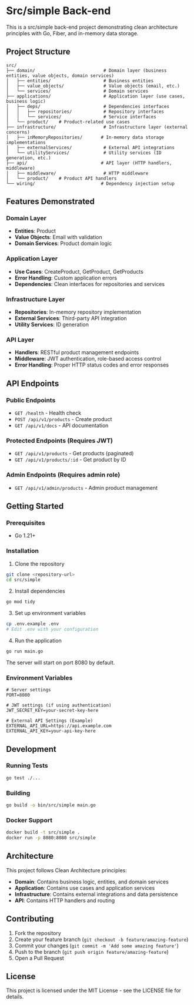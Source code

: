 # Src/simple Back-end

This is a src/simple back-end project demonstrating clean architecture principles with Go, Fiber, and in-memory data storage.

## Project Structure

```
src/
├── domain/                          # Domain layer (business entities, value objects, domain services)
│   ├── entities/                    # Business entities
│   ├── value_objects/               # Value objects (email, etc.)
│   └── services/                    # Domain services
├── applications/                    # Application layer (use cases, business logic)
│   ├── deps/                        # Dependencies interfaces
│   │   ├── repositories/            # Repository interfaces
│   │   └── services/                # Service interfaces
│   └── product/    # Product-related use cases
├── infrastructure/                  # Infrastructure layer (external concerns)
│   ├── inMemoryRepositories/       # In-memory data storage implementations
│   ├── externalServices/            # External API integrations
│   └── utilityServices/             # Utility services (ID generation, etc.)
├── api/                            # API layer (HTTP handlers, middleware)
│   ├── middleware/                  # HTTP middleware
│   └── product/    # Product API handlers
└── wiring/                         # Dependency injection setup
```

## Features Demonstrated

### Domain Layer

- **Entities**: Product
- **Value Objects**: Email with validation
- **Domain Services**: Product domain logic

### Application Layer

- **Use Cases**: CreateProduct, GetProduct, GetProducts
- **Error Handling**: Custom application errors
- **Dependencies**: Clean interfaces for repositories and services

### Infrastructure Layer

- **Repositories**: In-memory repository implementation
- **External Services**: Third-party API integration
- **Utility Services**: ID generation

### API Layer

- **Handlers**: RESTful product management endpoints
- **Middleware**: JWT authentication, role-based access control
- **Error Handling**: Proper HTTP status codes and error responses

## API Endpoints

### Public Endpoints

- `GET /health` - Health check
- `POST /api/v1/products` - Create product
- `GET /api/v1/docs` - API documentation

### Protected Endpoints (Requires JWT)

- `GET /api/v1/products` - Get products (paginated)
- `GET /api/v1/products/:id` - Get product by ID

### Admin Endpoints (Requires admin role)

- `GET /api/v1/admin/products` - Admin product management

## Getting Started

### Prerequisites

- Go 1.21+

### Installation

1. Clone the repository

```bash
git clone <repository-url>
cd src/simple
```

2. Install dependencies

```bash
go mod tidy
```

3. Set up environment variables

```bash
cp .env.example .env
# Edit .env with your configuration
```

4. Run the application

```bash
go run main.go
```

The server will start on port 8080 by default.

### Environment Variables

```env
# Server settings
PORT=8080

# JWT settings (if using authentication)
JWT_SECRET_KEY=your-secret-key-here

# External API Settings (Example)
EXTERNAL_API_URL=https://api.example.com
EXTERNAL_API_KEY=your-api-key-here
```

## Development

### Running Tests

```bash
go test ./...
```

### Building

```bash
go build -o bin/src/simple main.go
```

### Docker Support

```bash
docker build -t src/simple .
docker run -p 8080:8080 src/simple
```

## Architecture

This project follows Clean Architecture principles:

- **Domain**: Contains business logic, entities, and domain services
- **Application**: Contains use cases and application services
- **Infrastructure**: Contains external integrations and data persistence
- **API**: Contains HTTP handlers and routing

## Contributing

1. Fork the repository
2. Create your feature branch (`git checkout -b feature/amazing-feature`)
3. Commit your changes (`git commit -m 'Add some amazing feature'`)
4. Push to the branch (`git push origin feature/amazing-feature`)
5. Open a Pull Request

## License

This project is licensed under the MIT License - see the LICENSE file for details.
